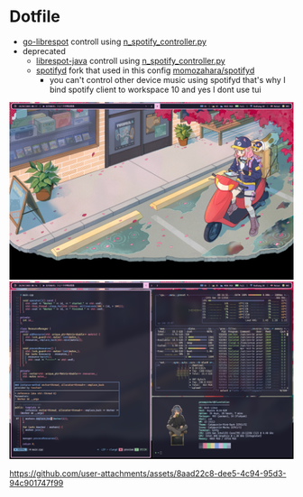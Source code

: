 # Dotfile

- [go-librespot](https://github.com/devgianlu/go-librespot) controll using
  [n_spotify_controller.py](/.config/scripts/n_spotify_controller.py)
- deprecated
  - [librespot-java](https://github.com/librespot-org/librespot-java) controll
    using [n_spotify_controller.py](/.config/scripts/n_spotify_controller.py)
  - [spotifyd](https://github.com/Spotifyd/spotifyd) fork that used in this
    config [momozahara/spotifyd](https://github.com/momozahara/spotifyd)
    - you can't control other device music using spotifyd that's why I bind
      spotify client to workspace 10 and yes I dont use tui

<img alt="preview-1" src="./1.png" />
<img alt="preview-2" src="./2.png" />

https://github.com/user-attachments/assets/8aad22c8-dee5-4c94-95d3-94c901747f99
